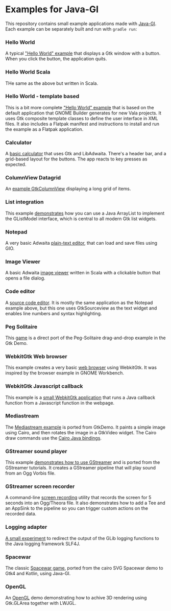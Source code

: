 # Examples for Java-GI

This repository contains small example applications made with [Java-GI](https://github.com/jwharm/java-gi). Each example can be separately built and run with `gradle run`:

### Hello World

A typical ["Hello World" example](https://github.com/jwharm/java-gi-examples/tree/main/HelloWorld) that displays a Gtk window with a button. When you click the button, the application quits.

### Hello World Scala

THe same as the above but written in Scala.

### Hello World - template based

This is a bit more complete ["Hello World" example](https://github.com/jwharm/java-gi-examples/tree/main/HelloTemplate) that is based on the default application that GNOME Builder generates for new Vala projects. It uses Gtk composite template classes to define the user interface in XML files. It also includes a Flatpak manifest and instructions to install and run the example as a Flatpak application.

### Calculator

A [basic calculator](https://github.com/jwharm/java-gi-examples/tree/main/Calculator) that uses Gtk and LibAdwaita. There's a header bar, and a grid-based layout for the buttons. The app reacts to key presses as expected.

### ColumnView Datagrid

An [example GtkColumnView](https://github.com/jwharm/java-gi-examples/tree/main/ColumnViewDatagrid) displaying a long grid of items.

### List integration

This example [demonstrates](https://github.com/jwharm/java-gi-examples/tree/main/ListViewer) how you can use a Java ArrayList to implement the GListModel interface, which is central to all modern Gtk list widgets.

### Notepad

A very basic Adwaita [plain-text editor](https://github.com/jwharm/java-gi-examples/tree/main/Notepad), that can load and save files using GIO.

### Image Viewer

A basic Adwaita [image viewer](https://github.com/jwharm/java-gi-examples/tree/main/ImageViewer) written in Scala with a clickable button that opens a file dialog.

### Code editor

A [source code editor](https://github.com/jwharm/java-gi-examples/tree/main/CodeEditor). It is mostly the same application as the Notepad example above, but this one uses GtkSourceview as the text widget and enables line numbers and syntax highlighting.

### Peg Solitaire

This [game](https://github.com/jwharm/java-gi-examples/tree/main/PegSolitaire) is a direct port of the Peg-Solitaire drag-and-drop example in the Gtk Demo.

### WebkitGtk Web browser

This example creates a very basic [web browser](https://github.com/jwharm/java-gi-examples/tree/main/Browser) using WebkitGtk. It was inspired by the browser example in GNOME Workbench.

### WebkitGtk Javascript callback

This example is a [small WebkitGtk application](https://github.com/jwharm/java-gi-examples/tree/main/Javascript) that runs a Java callback function from a Javascript function in the webpage.

### Mediastream

The [Mediastream example](https://github.com/jwharm/java-gi-examples/tree/main/MediaStream) is ported from GtkDemo. It paints a simple image using Cairo, and then rotates the image in a GtkVideo widget. The Cairo draw commands use the [Cairo Java bindings](https://github.com/jwharm/cairo-java-bindings).

### GStreamer sound player

This example [demonstrates how to use GStreamer](https://github.com/jwharm/java-gi-examples/tree/main/PlaySound) and is ported from the GStreamer tutorials. It creates a GStreamer pipeline that will play sound from an Ogg Vorbis file.

### GStreamer screen recorder

A command-line [screen recording](https://github.com/jwharm/java-gi-examples/tree/main/ScreenRecorder) utility that records the screen for 5 seconds into an Ogg/Theora file. It also demonstrates how to add a Tee and an AppSink to the pipeline so you can trigger custom actions on the recorded data.

### Logging adapter

[A small experiment](https://github.com/jwharm/java-gi-examples/tree/main/Logging) to redirect the output of the GLib logging functions to the Java logging framework SLF4J.

### Spacewar

The classic [Spacewar game](https://github.com/jwharm/java-gi-examples/tree/main/Spacewar), ported from the cairo SVG Spacewar demo to Gtk4 and Kotlin, using Java-GI.

### OpenGL

An [OpenGL](https://github.com/jwharm/java-gi-examples/tree/main/OpenGL) demo demonstrating how to achive 3D rendering using Gtk.GLArea together with LWJGL.
